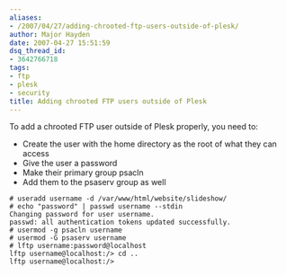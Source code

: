 ```yaml
---
aliases:
- /2007/04/27/adding-chrooted-ftp-users-outside-of-plesk/
author: Major Hayden
date: 2007-04-27 15:51:59
dsq_thread_id:
- 3642766718
tags:
- ftp
- plesk
- security
title: Adding chrooted FTP users outside of Plesk
---
```


To add a chrooted FTP user outside of Plesk properly, you need to:

* Create the user with the home directory as the root of what they can access
* Give the user a password
* Make their primary group psacln
* Add them to the psaserv group as well

```
# useradd username -d /var/www/html/website/slideshow/
# echo "password" | passwd username --stdin
Changing password for user username.
passwd: all authentication tokens updated successfully.
# usermod -g psacln username
# usermod -G psaserv username
# lftp username:password@localhost
lftp username@localhost:/> cd ..
lftp username@localhost:/>
```